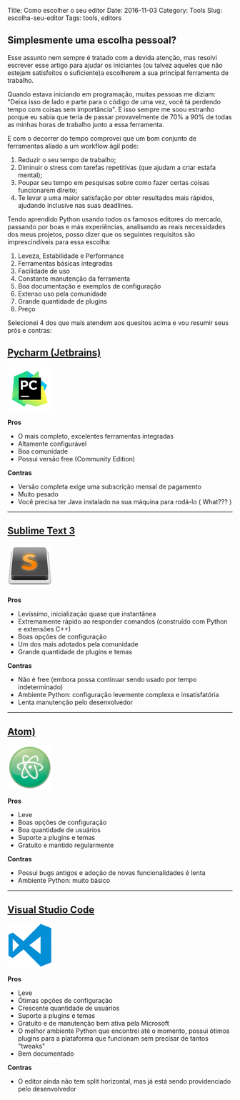 Title: Como escolher o seu editor
Date: 2016-11-03
Category: Tools
Slug: escolha-seu-editor
Tags: tools, editors

## Simplesmente uma escolha pessoal?

Esse assunto nem sempre é tratado com a devida atenção, mas resolvi escrever esse artigo para ajudar os iniciantes (ou talvez aqueles que não estejam satisfeitos o suficiente)a escolherem a sua principal ferramenta de trabalho.

Quando estava iniciando em programação, muitas pessoas me diziam: "Deixa isso de lado e parte para o código de uma vez, você tá perdendo tempo com coisas sem importância". E isso sempre me soou estranho porque eu sabia que teria de passar provavelmente de 70% a 90% de todas as minhas horas de trabalho junto a essa ferramenta.

E com o decorrer do tempo comprovei que um bom conjunto de ferramentas aliado a um workflow ágil pode:

1. Reduzir o seu tempo de trabalho;
2. Diminuir o stress com tarefas repetitivas (que ajudam a criar estafa mental);
3. Poupar seu tempo em pesquisas sobre como fazer certas coisas funcionarem direito;
4. Te levar a uma maior satisfação por obter resultados mais rápidos, ajudando inclusive nas suas deadlines.

Tendo aprendido Python usando todos os famosos editores do mercado, passando por boas e más experiências, analisando as reais necessidades dos meus projetos, posso dizer que os seguintes requisitos são imprescindíveis para essa escolha:

1. Leveza, Estabilidade e Performance
2. Ferramentas básicas integradas
3. Facilidade de uso
4. Constante manutenção da ferramenta
5. Boa documentação e exemplos de configuração
6. Extenso uso pela comunidade
7. Grande quantidade de plugins
8. Preço

Selecionei 4 dos que mais atendem aos quesitos acima e vou resumir seus prós e contras:

## [Pycharm (Jetbrains)](https://www.jetbrains.com/pycharm)
<span class="editor-icon">![Pycharm](images/pycharm.png "Pycharm")</span>

**Pros**

* O mais completo, excelentes ferramentas integradas
* Altamente configurável
* Boa comunidade
* Possui versão free (Community Edition)

**Contras**

* Versão completa exige uma subscrição mensal de pagamento
* Muito pesado
* Você precisa ter Java instalado na sua máquina para rodá-lo ( What??? )

***

## [Sublime Text 3](https://www.sublimetext.com/)
<span class="editor-icon">![Sublime Text 3](images/sublime.png "Sublime Text 3")</span>

**Pros**

* Levíssimo, inicialização quase que instantânea
* Extremamente rápido ao responder comandos (construído com Python e extensões C++)
* Boas opções de configuração
* Um dos mais adotados pela comunidade
* Grande quantidade de plugins e temas

**Contras**

* Não é free (embora possa continuar sendo usado por tempo indeterminado)
* Ambiente Python: configuração levemente complexa e insatisfatória
* Lenta manutenção pelo desenvolvedor

***

## [Atom)](https://atom.io)
<span class="editor-icon">![Atom](images/atom.png "Atom")</span>

**Pros**

* Leve
* Boas opções de configuração
* Boa quantidade de usuários
* Suporte a plugins e temas
* Gratuito e mantido regularmente

**Contras**

* Possui bugs antigos e adoção de novas funcionalidades é lenta
* Ambiente Python: muito básico

***

## [Visual Studio Code](https://code.visualstudio.com)
<span class="editor-icon">![Visual Studio Code](images/vscode.png "Visual Studio Code")</span>

**Pros**

* Leve
* Ótimas opções de configuração
* Crescente quantidade de usuários
* Suporte a plugins e temas
* Gratuito e de manutenção bem ativa pela Microsoft
* O melhor ambiente Python que encontrei até o momento, possui ótimos plugins para a plataforma que funcionam sem precisar de tantos "tweaks"
* Bem documentado

**Contras**

* O editor ainda não tem split horizontal, mas já está sendo providenciado pelo desenvolvedor
